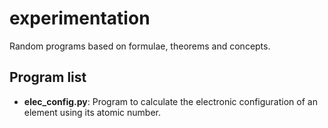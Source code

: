 # experimentation
Random programs based on formulae, theorems and concepts.

## Program list
* **elec_config.py**: Program to calculate the electronic configuration of an element using its atomic number.
